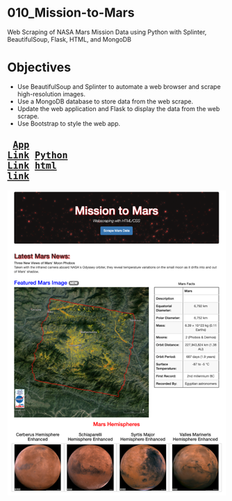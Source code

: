 # 010_Mission-to-Mars
Web Scraping of NASA Mars Mission Data using Python with Splinter, BeautifulSoup, Flask, HTML, and MongoDB

# Objectives
* Use BeautifulSoup and Splinter to automate a web browser and scrape high-resolution images.
* Use a MongoDB database to store data from the web scrape.
* Update the web application and Flask to display the data from the web scrape.
* Use Bootstrap to style the web app.

## <pre> [App Link](https://github.com/mydogmandy/010_Mission-to-Mars/blob/master/app.py)        [Python Link](https://github.com/mydogmandy/010_Mission-to-Mars/blob/master/scraping2.py)        [html link](https://github.com/mydogmandy/010_Mission-to-Mars/blob/master/templates/index.html)</pre>
<img src="https://github.com/mydogmandy/010_Mission-to-Mars/blob/master/completed_app.png"/>
